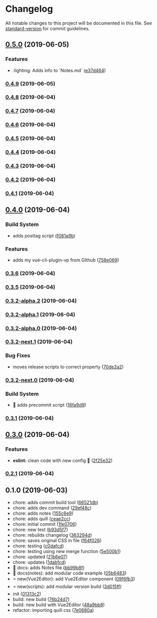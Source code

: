 # Changelog

All notable changes to this project will be documented in this file. See [standard-version](https://github.com/conventional-changelog/standard-version) for commit guidelines.

## [0.5.0](https://github.com/davidroyer/v-plugin-demo/compare/v0.4.9...v0.5.0) (2019-06-05)


### Features

* :lighting: Adds info to \`Notes.md\` ([e37d464](https://github.com/davidroyer/v-plugin-demo/commit/e37d464))



### [0.4.9](https://github.com/davidroyer/v-plugin-demo/compare/v0.4.8...v0.4.9) (2019-06-05)



### [0.4.8](https://github.com/davidroyer/v-plugin-demo/compare/v0.4.7...v0.4.8) (2019-06-04)



### [0.4.7](https://github.com/davidroyer/v-plugin-demo/compare/v0.4.6...v0.4.7) (2019-06-04)



### [0.4.6](https://github.com/davidroyer/v-plugin-demo/compare/v0.4.5...v0.4.6) (2019-06-04)



### [0.4.5](https://github.com/davidroyer/v-plugin-demo/compare/v0.4.4...v0.4.5) (2019-06-04)



### [0.4.4](https://github.com/davidroyer/v-plugin-demo/compare/v0.4.3...v0.4.4) (2019-06-04)



### [0.4.3](https://github.com/davidroyer/v-plugin-demo/compare/v0.4.2...v0.4.3) (2019-06-04)



### [0.4.2](https://github.com/davidroyer/v-plugin-demo/compare/v0.4.1...v0.4.2) (2019-06-04)



### [0.4.1](https://github.com/davidroyer/v-plugin-demo/compare/v0.4.0...v0.4.1) (2019-06-04)



## [0.4.0](https://github.com/davidroyer/v-plugin-demo/compare/v0.3.6...v0.4.0) (2019-06-04)


### Build System

* adds posttag script ([f081a9b](https://github.com/davidroyer/v-plugin-demo/commit/f081a9b))


### Features

* adds my vue-cli-plugin-vp from GIthub ([758e069](https://github.com/davidroyer/v-plugin-demo/commit/758e069))



### [0.3.6](https://github.com/davidroyer/v-plugin-demo/compare/v0.3.5...v0.3.6) (2019-06-04)



### [0.3.5](https://github.com/davidroyer/v-plugin-demo/compare/v0.3.2-alpha.2...v0.3.5) (2019-06-04)



### [0.3.2-alpha.2](https://github.com/davidroyer/v-plugin-demo/compare/v0.3.2-alpha.1...v0.3.2-alpha.2) (2019-06-04)



### [0.3.2-alpha.1](https://github.com/davidroyer/v-plugin-demo/compare/v0.3.2-alpha.0...v0.3.2-alpha.1) (2019-06-04)



### [0.3.2-alpha.0](https://github.com/davidroyer/v-plugin-demo/compare/vv0.3.2-next.1...v0.3.2-alpha.0) (2019-06-04)



### [0.3.2-next.1](https://github.com/davidroyer/v-plugin-demo/compare/v0.3.2-next.0...v0.3.2-next.1) (2019-06-04)


### Bug Fixes

* moves release scripts to correct property ([70de2a2](https://github.com/davidroyer/v-plugin-demo/commit/70de2a2))



### [0.3.2-next.0](https://github.com/davidroyer/v-plugin-demo/compare/v0.3.1...v0.3.2-next.0) (2019-06-04)


### Build System

* :wrench: adds precommit script ([16fa9d9](https://github.com/davidroyer/v-plugin-demo/commit/16fa9d9))



### [0.3.1](https://github.com/davidroyer/v-plugin-demo/compare/v0.3.0...v0.3.1) (2019-06-04)



## [0.3.0](https://github.com/davidroyer/v-plugin-demo/compare/v0.2.1...v0.3.0) (2019-06-04)


### Features

* **eslint:** clean code  with new config :wrench: ([2f25e32](https://github.com/davidroyer/v-plugin-demo/commit/2f25e32))



### [0.2.1](https://github.com/davidroyer/v-plugin-demo/compare/v0.2.0...v0.2.1) (2019-06-04)



## 0.1.0 (2019-06-03)

* chore: adds commit build tool ([66521db](https://github.com/davidroyer/v-plugin-demo/commit/66521db))
* chore: adds dev command ([29ef48c](https://github.com/davidroyer/v-plugin-demo/commit/29ef48c))
* chore: adds notes ([155c6e9](https://github.com/davidroyer/v-plugin-demo/commit/155c6e9))
* chore: adds quill ([ceae2cc](https://github.com/davidroyer/v-plugin-demo/commit/ceae2cc))
* chore: initial commit ([1fe0706](https://github.com/davidroyer/v-plugin-demo/commit/1fe0706))
* chore: new test ([b93d5f7](https://github.com/davidroyer/v-plugin-demo/commit/b93d5f7))
* chore: rebuilds changelog ([363294d](https://github.com/davidroyer/v-plugin-demo/commit/363294d))
* chore: saves original CSS in file ([f64f026](https://github.com/davidroyer/v-plugin-demo/commit/f64f026))
* chore: testing ([c0dafcd](https://github.com/davidroyer/v-plugin-demo/commit/c0dafcd))
* chore: testing using new merge function ([5e500b1](https://github.com/davidroyer/v-plugin-demo/commit/5e500b1))
* chore: updated ([21b6e07](https://github.com/davidroyer/v-plugin-demo/commit/21b6e07))
* chore: updates ([1dabfcd](https://github.com/davidroyer/v-plugin-demo/commit/1dabfcd))
* :pencil: docs: adds Notes file ([bb99b8f](https://github.com/davidroyer/v-plugin-demo/commit/bb99b8f))
* :pencil: docs(notes): add modular code example ([05b6483](https://github.com/davidroyer/v-plugin-demo/commit/05b6483))
* :star:  new(Vue2Editor): add Vue2Editor component ([09f6fb3](https://github.com/davidroyer/v-plugin-demo/commit/09f6fb3))
* :star: new(scripts): add modular version build ([3d015ff](https://github.com/davidroyer/v-plugin-demo/commit/3d015ff))
* init ([01313c2](https://github.com/davidroyer/v-plugin-demo/commit/01313c2))
* build: new build ([76b24d7](https://github.com/davidroyer/v-plugin-demo/commit/76b24d7))
* build: new build with Vue2Editor ([48a9bb8](https://github.com/davidroyer/v-plugin-demo/commit/48a9bb8))
* refactor: importing quill css ([7e0680a](https://github.com/davidroyer/v-plugin-demo/commit/7e0680a))
